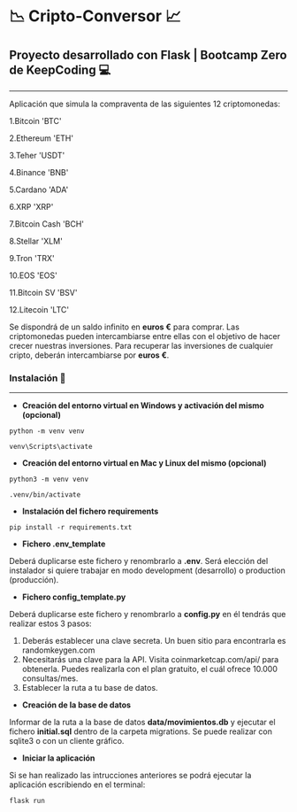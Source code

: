 # :chart_with_downwards_trend:  **Cripto-Conversor**  :chart_with_upwards_trend:

## Proyecto desarrollado con Flask | Bootcamp Zero de KeepCoding  :computer:
___
Aplicación que simula la compraventa de las siguientes 12 criptomonedas: 


1.Bitcoin 'BTC'

2.Ethereum 'ETH'

3.Teher 'USDT'

4.Binance 'BNB'

5.Cardano 'ADA'

6.XRP 'XRP'

7.Bitcoin Cash 'BCH'

8.Stellar 'XLM'

9.Tron 'TRX'

10.EOS 'EOS'

11.Bitcoin SV 'BSV'

12.Litecoin 'LTC'

Se dispondrá de un saldo infinito en **euros €** para comprar. Las criptomonedas pueden intercambiarse entre ellas con el objetivo de hacer crecer nuestras inversiones. Para recuperar las inversiones de cualquier cripto, deberán intercambiarse por **euros €**.

### Instalación :mag_right:
___
* **Creación del entorno virtual en Windows y activación del mismo (opcional)**

```python -m venv venv```

```venv\Scripts\activate```

* **Creación del entorno virtual en Mac y Linux del mismo (opcional)**

```python3 -m venv venv```

```.venv/bin/activate```

* **Instalación del fichero requirements**

```pip install -r requirements.txt```


* **Fichero .env_template**

Deberá duplicarse este fichero y renombrarlo a **.env**. Será elección del instalador si quiere trabajar en modo development (desarrollo) o production (producción).

* **Fichero config_template.py**

Deberá duplicarse este fichero y renombrarlo a **config.py** en él tendrás que realizar estos 3 pasos:

1. Deberás establecer una clave secreta. Un buen sitio para encontrarla es randomkeygen.com
2. Necesitarás una clave para la API. Visita coinmarketcap.com/api/ para obtenerla. Puedes realizarla con el plan gratuito, el cuál ofrece 10.000 consultas/mes.
3. Establecer la ruta a tu base de datos.


* **Creación de la base de datos**

Informar de la ruta a la base de datos **data/movimientos.db** y ejecutar el fichero **initial.sql** dentro de la carpeta migrations. Se puede realizar con sqlite3 o con un cliente gráfico.

* **Iniciar la aplicación**

Si se han realizado las intrucciones anteriores se podrá ejecutar la aplicación escribiendo en el terminal:

```flask run```


